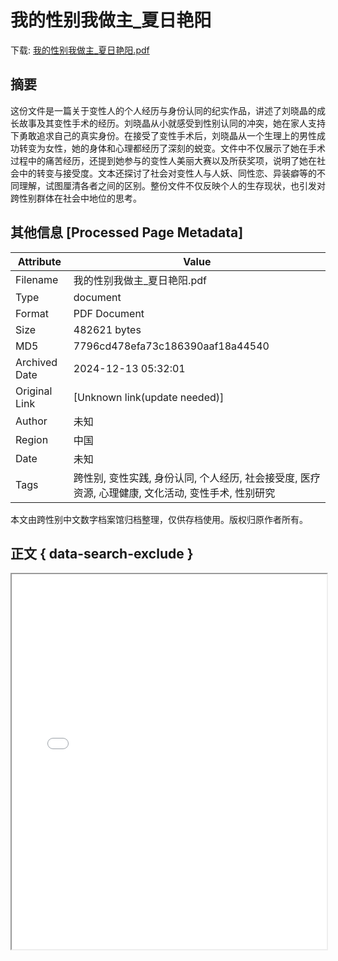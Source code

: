 # 我的性别我做主_夏日艳阳

<!-- tcd_download_link -->
下载: <a href="我的性别我做主_夏日艳阳.pdf" download>我的性别我做主_夏日艳阳.pdf</a>
<!-- tcd_download_link_end -->

## 摘要

<!-- tcd_abstract -->
这份文件是一篇关于变性人的个人经历与身份认同的纪实作品，讲述了刘晓晶的成长故事及其变性手术的经历。刘晓晶从小就感受到性别认同的冲突，她在家人支持下勇敢追求自己的真实身份。在接受了变性手术后，刘晓晶从一个生理上的男性成功转变为女性，她的身体和心理都经历了深刻的蜕变。文件中不仅展示了她在手术过程中的痛苦经历，还提到她参与的变性人美丽大赛以及所获奖项，说明了她在社会中的转变与接受度。文本还探讨了社会对变性人与人妖、同性恋、异装癖等的不同理解，试图厘清各者之间的区别。整份文件不仅反映个人的生存现状，也引发对跨性别群体在社会中地位的思考。

<!-- tcd_abstract_end -->

## 其他信息 [Processed Page Metadata]

| Attribute       | Value                                  |
|-----------------|----------------------------------------|
| Filename        | 我的性别我做主_夏日艳阳.pdf                             |
| Type            | document                                 |
| Format          | PDF Document                               |
| Size            | 482621 bytes                           |
| MD5             | 7796cd478efa73c186390aaf18a44540                                  |
| Archived Date   | 2024-12-13 05:32:01                             |
| Original Link   | [Unknown link(update needed)]                         |
| Author          | 未知                               |
| Region          | 中国                               |
| Date            | 未知                                 |
| Tags            | 跨性别, 变性实践, 身份认同, 个人经历, 社会接受度, 医疗资源, 心理健康, 文化活动, 变性手术, 性别研究                                 |

本文由跨性别中文数字档案馆归档整理，仅供存档使用。版权归原作者所有。


## 正文 { data-search-exclude }

<!-- tcd_main_text -->
<iframe src="../我的性别我做主_夏日艳阳.pdf" width="100%" height="600px">
    <p>无法显示PDF，请下载查看。</p>
</iframe>
<!-- tcd_main_text_end -->


